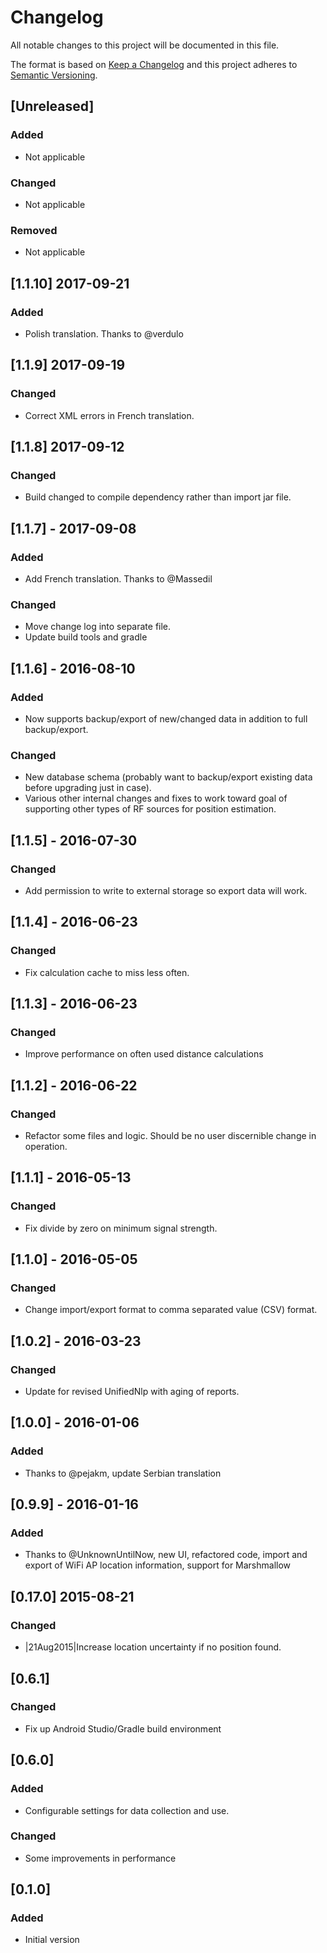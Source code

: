 # Changelog
All notable changes to this project will be documented in this file.

The format is based on [Keep a Changelog](http://keepachangelog.com/en)
and this project adheres to [Semantic Versioning](http://semver.org/spec/v2.0.0.html).

## [Unreleased]
### Added
- Not applicable

### Changed
- Not applicable

### Removed
- Not applicable

## [1.1.10] 2017-09-21
### Added
- Polish translation. Thanks to @verdulo

## [1.1.9] 2017-09-19
### Changed
- Correct XML errors in French translation.

## [1.1.8] 2017-09-12
### Changed
- Build changed to compile dependency rather than import jar file.

## [1.1.7] - 2017-09-08
### Added
- Add French translation. Thanks to @Massedil

### Changed
- Move change log into separate file.
- Update build tools and gradle

## [1.1.6] - 2016-08-10
### Added
- Now supports backup/export of new/changed data in addition to full backup/export.

### Changed
- New database schema (probably want to backup/export existing data before upgrading just in case).
- Various other internal changes and fixes to work toward goal of supporting other types of RF sources for position estimation.

## [1.1.5] - 2016-07-30
### Changed
- Add permission to write to external storage so export data will work.

## [1.1.4] - 2016-06-23
### Changed
- Fix calculation cache to miss less often.

## [1.1.3] - 2016-06-23
### Changed
- Improve performance on often used distance calculations

## [1.1.2] - 2016-06-22
### Changed
- Refactor some files and logic. Should be no user discernible change in operation.

## [1.1.1] - 2016-05-13
### Changed
- Fix divide by zero on minimum signal strength.

## [1.1.0] - 2016-05-05
### Changed
- Change import/export format to comma separated value (CSV) format.

## [1.0.2] - 2016-03-23
### Changed
- Update for revised UnifiedNlp with aging of reports.

## [1.0.0] - 2016-01-06
### Added
- Thanks to @pejakm, update Serbian translation

## [0.9.9] - 2016-01-16
### Added
- Thanks to @UnknownUntilNow, new UI, refactored code, import and export of WiFi AP location information, support for Marshmallow

## [0.17.0] 2015-08-21
### Changed
- |21Aug2015|Increase location uncertainty if no position found.

## [0.6.1]
### Changed
- Fix up Android Studio/Gradle build environment

## [0.6.0]
### Added
- Configurable settings for data collection and use.

### Changed
- Some improvements in performance

## [0.1.0]
### Added
- Initial version
